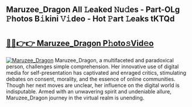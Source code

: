 ## Maruzee_Dragon All 𝙻eaked 𝙽u𝚍es - Part-OLg 𝙿hotos B𝚒kini 𝚅𝚒deo - Hot 𝙿art 𝙻eaks tKTQd

# <h2><a href="http://ld2ts18.urlbe.top/?page=Maruzee_Dragon">🔗🔗👉👉 Maruzee_Dragon P𝚑oto𝚜Vid𝚎o</a></h2>

[![Maruzee_Dragon](https://i.imgur.com/eBuTRDB.gif)](http://ld2ts18.urlbe.top/?page=Maruzee_Dragon)
Maruzee_Dragon, a multifaceted and paradoxical person, challenges simple comprehension. Her innovative use of digital media for self-presentation has captivated and enraged critics, stimulating debates on consent, morality, and the essence of online communities. Though her next moves are unclear, her influence on the digital world is indisputable. Armed with an unwavering spirit and undeniable allure, Maruzee_Dragon journey in the virtual realm is unending.
